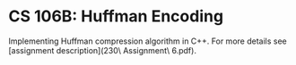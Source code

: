 CS 106B: Huffman Encoding
=======
Implementing Huffman compression algorithm in C++.  For more details see [assignment description](230\ Assignment\ 6.pdf).